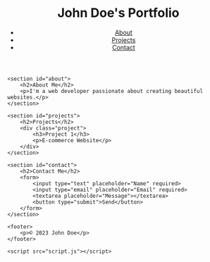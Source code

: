 <!DOCTYPE html>
<html lang="en">
<head>
    <meta charset="UTF-8">
    <meta name="viewport" content="width=device-width, initial-scale=1.0">
    <title>My Portfolio</title>
    <link rel="stylesheet" href="style.css">
</head>
<body>
    <header>
        <h1>John Doe's Portfolio</h1>
        <nav>
            <ul>
                <li><a href="#about">About</a></li>
                <li><a href="#projects">Projects</a></li>
                <li><a href="#contact">Contact</a></li>
            </ul>
        </nav>
    </header>

    <section id="about">
        <h2>About Me</h2>
        <p>I'm a web developer passionate about creating beautiful websites.</p>
    </section>

    <section id="projects">
        <h2>Projects</h2>
        <div class="project">
            <h3>Project 1</h3>
            <p>E-commerce Website</p>
        </div>
    </section>

    <section id="contact">
        <h2>Contact Me</h2>
        <form>
            <input type="text" placeholder="Name" required>
            <input type="email" placeholder="Email" required>
            <textarea placeholder="Message"></textarea>
            <button type="submit">Send</button>
        </form>
    </section>

    <footer>
        <p>© 2023 John Doe</p>
    </footer>

    <script src="script.js"></script>
</body>
</html>

